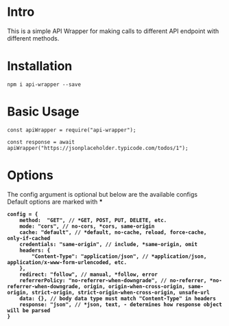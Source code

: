 # Intro

This is a simple API Wrapper for making calls to different API endpoint with different methods.

# Installation

`npm i api-wrapper --save`

# Basic Usage

```
const apiWrapper = require("api-wrapper");

const response = await apiWrapper("https://jsonplaceholder.typicode.com/todos/1");

```

# Options

The config argument is optional but below are the available configs <br>
Default options are marked with <b>*<b>

```
config = {
    method:  "GET", // *GET, POST, PUT, DELETE, etc.
    mode: "cors", // no-cors, *cors, same-origin
    cache: "default", // *default, no-cache, reload, force-cache, only-if-cached
    credentials: "same-origin", // include, *same-origin, omit
    headers: {
        "Content-Type": "application/json", // *application/json, application/x-www-form-urlencoded, etc.
    },
    redirect: "follow", // manual, *follow, error
    referrerPolicy: "no-referrer-when-downgrade", // no-referrer, *no-referrer-when-downgrade, origin, origin-when-cross-origin, same-origin, strict-origin, strict-origin-when-cross-origin, unsafe-url
    data: {}, // body data type must match "Content-Type" in headers
    response: "json", // *json, text, - determines how response object will be parsed
}
```
